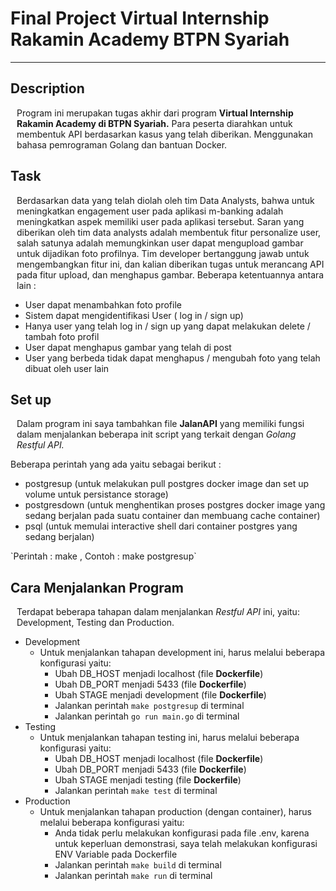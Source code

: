 # **Final Project Virtual Internship Rakamin Academy BTPN Syariah** 

<hr/>

## Description
<p style="margin-left: 10px">
    Program ini merupakan tugas akhir dari program <b>Virtual Internship Rakamin Academy di BTPN Syariah.</b>
    Para peserta diarahkan untuk membentuk API berdasarkan kasus yang telah diberikan. Menggunakan bahasa pemrograman Golang dan bantuan Docker.
</p>

## Task
<p style="margin-left: 10px">
    Berdasarkan data yang telah diolah oleh tim Data Analysts, bahwa untuk meningkatkan engagement user pada aplikasi m-banking adalah meningkatkan aspek memiliki user pada aplikasi tersebut. Saran yang diberikan oleh tim data analysts adalah membentuk fitur personalize user, salah satunya adalah memungkinkan user dapat mengupload gambar untuk dijadikan foto profilnya. Tim developer bertanggung jawab untuk mengembangkan fitur ini, dan kalian diberikan tugas untuk merancang API pada fitur upload, dan menghapus gambar. Beberapa ketentuannya antara lain :
    <ul>
        <li>User dapat menambahkan foto profile</li>
        <li>Sistem dapat mengidentifikasi User ( log in / sign up)</li>
        <li>Hanya user yang telah log in / sign up yang dapat melakukan delete / tambah foto profil</li>
        <li>User dapat menghapus gambar yang telah di post</li>
        <li>User yang berbeda tidak dapat menghapus / mengubah foto yang telah dibuat oleh user lain</li>
    </ul>
</p>

## Set up
<p style="margin-left: 10px">
    Dalam program ini saya tambahkan file <b>JalanAPI</b> yang memiliki fungsi dalam menjalankan beberapa init script yang terkait dengan <i>Golang Restful API.</i>
</p>
Beberapa perintah yang ada yaitu sebagai berikut :
<ul>
    <li>postgresup (untuk melakukan pull postgres docker image dan set up volume untuk persistance storage)</li>
    <li>postgresdown (untuk menghentikan proses postgres docker image yang sedang berjalan pada suatu container dan membuang cache container)</li>
    <li>psql (untuk memulai interactive shell dari container postgres yang sedang berjalan)</li>
</ul>
`Perintah : make <target>, Contoh : make postgresup`

## Cara Menjalankan Program
<p style="margin-left:10px">
    Terdapat beberapa tahapan dalam menjalankan <i>Restful API</i> ini, yaitu: Development, Testing dan Production.
</p>

- Development 
    - Untuk menjalankan tahapan development ini, harus melalui beberapa konfigurasi yaitu:
        - Ubah DB_HOST menjadi localhost (file <b>Dockerfile</b>)
        - Ubah DB_PORT menjadi 5433 (file <b>Dockerfile</b>)
        - Ubah STAGE menjadi development (file <b>Dockerfile</b>)
        - Jalankan perintah `make postgresup` di terminal
        - Jalankan perintah `go run main.go` di terminal
- Testing
    - Untuk menjalankan tahapan testing ini, harus melalui beberapa konfigurasi yaitu:
        - Ubah DB_HOST menjadi localhost (file <b>Dockerfile</b>)
        - Ubah DB_PORT menjadi 5433 (file <b>Dockerfile</b>)
        - Ubah STAGE menjadi testing (file <b>Dockerfile</b>)
        - Jalankan perintah `make test` di terminal
- Production
    - Untuk menjalankan tahapan production (dengan container), harus melalui beberapa konfigurasi yaitu:
        - Anda tidak perlu melakukan konfigurasi pada file .env, karena untuk keperluan demonstrasi, saya telah melakukan konfigurasi ENV Variable pada Dockerfile
        - Jalankan perintah `make build` di terminal
        - Jalankan perintah `make run` di terminal